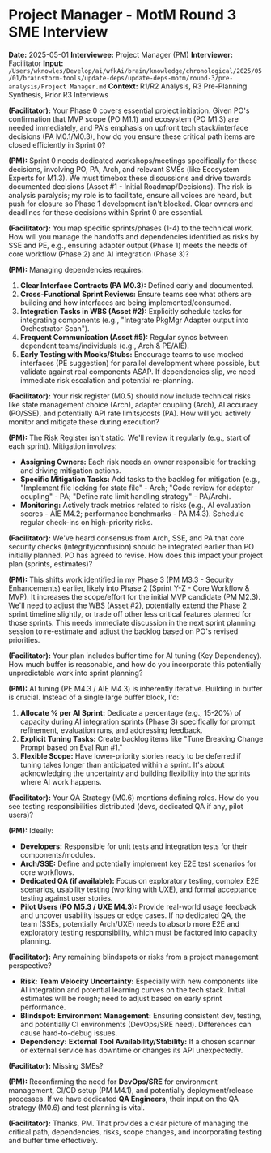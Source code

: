# Project Manager - MotM Round 3 SME Interview

**Date:** 2025-05-01
**Interviewee:** Project Manager (PM)
**Interviewer:** Facilitator
**Input:** `/Users/wknowles/Develop/ai/wfkAi/brain/knowledge/chronological/2025/05/01/brainstorm-tools/update-deps/update-deps-motm/round-3/pre-analysis/Project Manager.md`
**Context:** R1/R2 Analysis, R3 Pre-Planning Synthesis, Prior R3 Interviews

**(Facilitator):** Your Phase 0 covers essential project initiation. Given PO's confirmation that MVP scope (PO M1.1) and ecosystem (PO M1.3) are needed immediately, and PA's emphasis on upfront tech stack/interface decisions (PA M0.1/M0.3), how do you ensure these critical path items are closed efficiently in Sprint 0?

**(PM):** Sprint 0 needs dedicated workshops/meetings specifically for these decisions, involving PO, PA, Arch, and relevant SMEs (like Ecosystem Experts for M1.3). We must timebox these discussions and drive towards documented decisions (Asset #1 - Initial Roadmap/Decisions). The risk is analysis paralysis; my role is to facilitate, ensure all voices are heard, but push for closure so Phase 1 development isn't blocked. Clear owners and deadlines for these decisions within Sprint 0 are essential.

**(Facilitator):** You map specific sprints/phases (1-4) to the technical work. How will you manage the handoffs and dependencies identified as risks by SSE and PE, e.g., ensuring adapter output (Phase 1) meets the needs of core workflow (Phase 2) and AI integration (Phase 3)?

**(PM):** Managing dependencies requires:
1.  **Clear Interface Contracts (PA M0.3):** Defined early and documented.
2.  **Cross-Functional Sprint Reviews:** Ensure teams see what others are building and how interfaces are being implemented/consumed.
3.  **Integration Tasks in WBS (Asset #2):** Explicitly schedule tasks for integrating components (e.g., "Integrate PkgMgr Adapter output into Orchestrator Scan").
4.  **Frequent Communication (Asset #5):** Regular syncs between dependent teams/individuals (e.g., Arch & PE/AIE).
5.  **Early Testing with Mocks/Stubs:** Encourage teams to use mocked interfaces (PE suggestion) for parallel development where possible, but validate against real components ASAP.
If dependencies slip, we need immediate risk escalation and potential re-planning.

**(Facilitator):** Your risk register (M0.5) should now include technical risks like state management choice (Arch), adapter coupling (Arch), AI accuracy (PO/SSE), and potentially API rate limits/costs (PA). How will you actively monitor and mitigate these during execution?

**(PM):** The Risk Register isn't static. We'll review it regularly (e.g., start of each sprint). Mitigation involves:
*   **Assigning Owners:** Each risk needs an owner responsible for tracking and driving mitigation actions.
*   **Specific Mitigation Tasks:** Add tasks to the backlog for mitigation (e.g., "Implement file locking for state file" - Arch; "Code review for adapter coupling" - PA; "Define rate limit handling strategy" - PA/Arch).
*   **Monitoring:** Actively track metrics related to risks (e.g., AI evaluation scores - AIE M4.2; performance benchmarks - PA M4.3). Schedule regular check-ins on high-priority risks.

**(Facilitator):** We've heard consensus from Arch, SSE, and PA that core security checks (integrity/confusion) should be integrated earlier than PO initially planned. PO has agreed to revise. How does this impact your project plan (sprints, estimates)?

**(PM):** This shifts work identified in my Phase 3 (PM M3.3 - Security Enhancements) earlier, likely into Phase 2 (Sprint Y-Z - Core Workflow & MVP). It increases the scope/effort for the initial MVP candidate (PM M2.3). We'll need to adjust the WBS (Asset #2), potentially extend the Phase 2 sprint timeline slightly, or trade off other less critical features planned for those sprints. This needs immediate discussion in the next sprint planning session to re-estimate and adjust the backlog based on PO's revised priorities.

**(Facilitator):** Your plan includes buffer time for AI tuning (Key Dependency). How much buffer is reasonable, and how do you incorporate this potentially unpredictable work into sprint planning?

**(PM):** AI tuning (PE M4.3 / AIE M4.3) is inherently iterative. Building in buffer is crucial. Instead of a single large buffer block, I'd:
1.  **Allocate % per AI Sprint:** Dedicate a percentage (e.g., 15-20%) of capacity during AI integration sprints (Phase 3) specifically for prompt refinement, evaluation runs, and addressing feedback.
2.  **Explicit Tuning Tasks:** Create backlog items like "Tune Breaking Change Prompt based on Eval Run #1."
3.  **Flexible Scope:** Have lower-priority stories ready to be deferred if tuning takes longer than anticipated within a sprint.
It's about acknowledging the uncertainty and building flexibility into the sprints where AI work happens.

**(Facilitator):** Your QA Strategy (M0.6) mentions defining roles. How do you see testing responsibilities distributed (devs, dedicated QA if any, pilot users)?

**(PM):** Ideally:
*   **Developers:** Responsible for unit tests and integration tests for their components/modules.
*   **Arch/SSE:** Define and potentially implement key E2E test scenarios for core workflows.
*   **Dedicated QA (if available):** Focus on exploratory testing, complex E2E scenarios, usability testing (working with UXE), and formal acceptance testing against user stories.
*   **Pilot Users (PO M5.3 / UXE M4.3):** Provide real-world usage feedback and uncover usability issues or edge cases.
If no dedicated QA, the team (SSEs, potentially Arch/UXE) needs to absorb more E2E and exploratory testing responsibility, which must be factored into capacity planning.

**(Facilitator):** Any remaining blindspots or risks from a project management perspective?
*   **Risk:** **Team Velocity Uncertainty:** Especially with new components like AI integration and potential learning curves on the tech stack. Initial estimates will be rough; need to adjust based on early sprint performance.
*   **Blindspot:** **Environment Management:** Ensuring consistent dev, testing, and potentially CI environments (DevOps/SRE need). Differences can cause hard-to-debug issues.
*   **Dependency:** **External Tool Availability/Stability:** If a chosen scanner or external service has downtime or changes its API unexpectedly.

**(Facilitator):** Missing SMEs?

**(PM):** Reconfirming the need for **DevOps/SRE** for environment management, CI/CD setup (PM M4.1), and potentially deployment/release processes. If we have dedicated **QA Engineers**, their input on the QA strategy (M0.6) and test planning is vital.

**(Facilitator):** Thanks, PM. That provides a clear picture of managing the critical path, dependencies, risks, scope changes, and incorporating testing and buffer time effectively. 